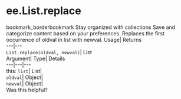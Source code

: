  
#  ee.List.replace
bookmark_borderbookmark Stay organized with collections  Save and categorize content based on your preferences.
Replaces the first occurrence of oldval in list with newval. 
Usage| Returns  
---|---  
`List.replace(oldval, newval)`| List  
Argument| Type| Details  
---|---|---  
this: `list`| List|   
`oldval`| Object|   
`newval`| Object|   
Was this helpful?
